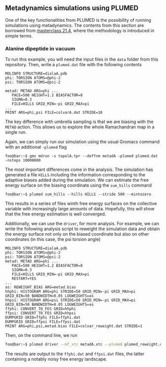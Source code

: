 <script
  src="https://cdn.mathjax.org/mathjax/latest/MathJax.js?config=TeX-AMS-MML_HTMLorMML"
  type="text/javascript">
</script>

## Metadynamics simulations using PLUMED
One of the key functionalities from PLUMED is the possibility
of running simulations using metadynamics. The contents from
this section are borrowed from [masterclass 
21.4](https://www.plumed.org/doc-v2.7/user-doc/html/masterclass-21-4.html), 
where the methodology is introduced in simple terms.

### Alanine dipeptide in vacuum
To run this example, you will need the input files in the `data`
folder from this repository. Then, write a `plumed.dat` file
with the following contents
```
MOLINFO STRUCTURE=dialaA.pdb
phi: TORSION ATOMS=@phi-2
psi: TORSION ATOMS=@psi-2

metad: METAD ARG=phi ...
   PACE=500 HEIGHT=1.2 BIASFACTOR=8
   SIGMA=0.3
   FILE=HILLS GRID_MIN=-pi GRID_MAX=pi
...
PRINT ARG=phi,psi FILE=colvarA.dat STRIDE=10
```
The key difference with umbrella sampling is that we are biasing 
with the `METAD` action. This allows us to explore the whole Ramachandran
map in a single run. 

Again, we can simply run our simulation using the usual Gromacs command
with an additional `-plumed` flag
```
foo@bar:~$ gmx mdrun -s topolA.tpr --deffnm metadA -plumed plumed.dat -nsteps 10000000
```

The most important differences come in the analysis. The simulation 
has generated a file `HILLS` including the information corresponding
to the adaptive biases added during the simulation. We can estimate 
the free energy surface on the biasing coordinate using the `sum_hills`
command
```
foo@bar:~$ plumed sum_hills --hills HILLS --stride 500 --mintozero
```
This results in a series of files winth free energy surfaces on the
collective variable with increasingly large amounts of data. Hopefully, 
this will show that the free energy estimation is well converged. 

Additionally, we can use the `driver`, for more analysis. For example,
we can write the following analysis script to reweight the simulation 
data and obtain the energy surface not only on the biased coordinate
but also on other coordinates (in this case, the psi torsion angle)
```
MOLINFO STRUCTURE=dialaA.pdb
phi: TORSION ATOMS=@phi-2
psi: TORSION ATOMS=@psi-2
metad: METAD ARG=phi ...
   PACE=500 HEIGHT=1.2 BIASFACTOR=8
   SIGMA=0.3
   FILE=HILLS GRID_MIN=-pi GRID_MAX=pi
   RESTART=YES
...
as: REWEIGHT_BIAS ARG=metad.bias
hhphi: HISTOGRAM ARG=phi STRIDE=50 GRID_MIN=-pi GRID_MAX=pi GRID_BIN=50 BANDWIDTH=0.05 LOGWEIGHTS=as
hhpsi: HISTOGRAM ARG=psi STRIDE=50 GRID_MIN=-pi GRID_MAX=pi GRID_BIN=50 BANDWIDTH=0.05 LOGWEIGHTS=as
ffphi: CONVERT_TO_FES GRID=hhphi
ffpsi: CONVERT_TO_FES GRID=hhpsi
DUMPGRID GRID=ffphi FILE=ffphi.dat
DUMPGRID GRID=ffpsi FILE=ffpsi.dat
PRINT ARG=phi,psi,metad.bias FILE=colvar_reweight.dat STRIDE=1
```
Then, on the command line, we run
```bash
foo@bar:~$ plumed driver --mf_xtc metadA.xtc --plumed plumed_reweight.dat --kt 2.494339
```
The results are output to the `ffphi.dat` and `ffpsi.dat` files, the latter
containing a notably noisy free energy landscape. 


